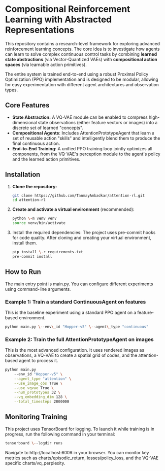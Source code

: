 # **Compositional Reinforcement Learning with Abstracted Representations**

This repository contains a research-level framework for exploring advanced reinforcement learning concepts. The core idea is to investigate how agents can learn to solve complex continuous control tasks by combining **learned state abstractions** (via Vector-Quantized VAEs) with **compositional action spaces** (via learnable action primitives).

The entire system is trained end-to-end using a robust Proximal Policy Optimization (PPO) implementation and is designed to be modular, allowing for easy experimentation with different agent architectures and observation types.

## **Core Features**

* **State Abstraction:** A VQ-VAE module can be enabled to compress high-dimensional state observations (either feature vectors or images) into a discrete set of learned "concepts".
* **Compositional Agents:** Includes AttentionPrototypeAgent that learn a set of reusable action "skills" and intelligently blend them to produce the final continuous action.
* **End-to-End Training:** A unified PPO training loop jointly optimizes all components, from the VQ-VAE's perception module to the agent's policy and the learned action primitives.

## **Installation**

1. **Clone the repository:**
   ```bash
   git clone https://github.com/TanmayAmbadkar/attention-rl.git
   cd attention-rl
   ```

2. **Create and activate a virtual environment** (recommended):

   ```bash
   python \-m venv venv
   source venv/bin/activate
   ```

3. Install the required dependencies:
   The project uses pre-commit hooks for code quality. After cloning and creating your virtual environment, install them.

   ```bash
   pip install \-r requirements.txt
   pre-commit install
   ```

## **How to Run**

The main entry point is main.py. You can configure different experiments using command-line arguments.

### **Example 1: Train a standard** ContinuousAgent **on features**

This is the baseline experiment using a standard PPO agent on a feature-based environment.

```bash
python main.py \--env\_id "Hopper-v5" \--agent\_type "continuous"
```

### **Example 2: Train the full** AttentionPrototypeAgent **on images**

This is the most advanced configuration. It uses rendered images as observations, a VQ-VAE to create a spatial grid of codes, and the attention-based agent to process it.

```bash
python main.py
    --env_id "Hopper-v5" \
    --agent_type "attention" \
    --use_image_obs True \
    --use_vqvae True \
    --num_prototypes 32 \
    --vq_embedding_dim 128 \
    --total_timesteps 2000000
```

## **Monitoring Training**

This project uses TensorBoard for logging. To launch it while training is in progress, run the following command in your terminal:

```bash
tensorboard \--logdir runs
```

Navigate to http://localhost:6006 in your browser. You can monitor key metrics such as charts/episodic\_return, losses/policy\_loss, and the VQ-VAE specific charts/vq\_perplexity.
